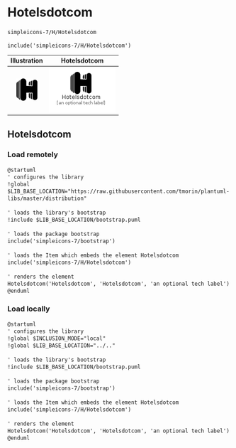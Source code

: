 # Hotelsdotcom


```text
simpleicons-7/H/Hotelsdotcom
```

```text
include('simpleicons-7/H/Hotelsdotcom')
```



| Illustration | Hotelsdotcom |
| :---: | :---: |
| ![illustration for Illustration](../../simpleicons-7/H/Hotelsdotcom.png) | ![illustration for Hotelsdotcom](../../simpleicons-7/H/Hotelsdotcom.Local.png) |




## Hotelsdotcom

### Load remotely
```plantuml
@startuml
' configures the library
!global $LIB_BASE_LOCATION="https://raw.githubusercontent.com/tmorin/plantuml-libs/master/distribution"

' loads the library's bootstrap
!include $LIB_BASE_LOCATION/bootstrap.puml

' loads the package bootstrap
include('simpleicons-7/bootstrap')

' loads the Item which embeds the element Hotelsdotcom
include('simpleicons-7/H/Hotelsdotcom')

' renders the element
Hotelsdotcom('Hotelsdotcom', 'Hotelsdotcom', 'an optional tech label')
@enduml
```

### Load locally
```plantuml
@startuml
' configures the library
!global $INCLUSION_MODE="local"
!global $LIB_BASE_LOCATION="../.."

' loads the library's bootstrap
!include $LIB_BASE_LOCATION/bootstrap.puml

' loads the package bootstrap
include('simpleicons-7/bootstrap')

' loads the Item which embeds the element Hotelsdotcom
include('simpleicons-7/H/Hotelsdotcom')

' renders the element
Hotelsdotcom('Hotelsdotcom', 'Hotelsdotcom', 'an optional tech label')
@enduml
```

